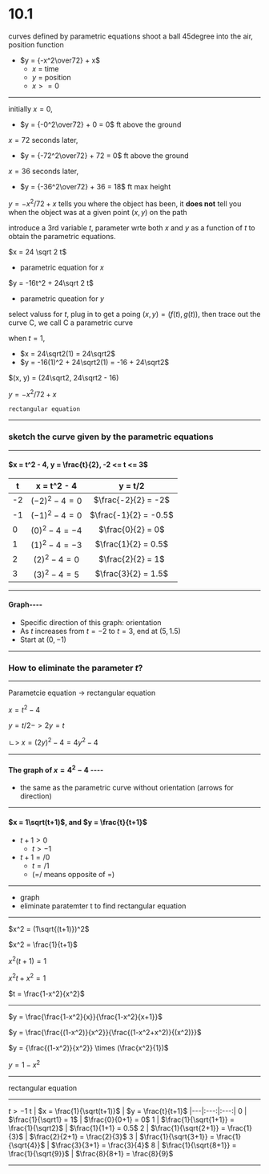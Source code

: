 # 10.1 #

curves defined by parametric equations shoot a ball 45degree into the air, position function
 - $y = {-x^2\over72} + x$
   - $x$ = time    
   - $y$ = position    
   - $x >= 0$

_____

initially $x = 0$,         
 - $y = {-0^2\over72} + 0 = 0$ ft above the ground

$x = 72$ seconds later,    
 - $y = {-72^2\over72} + 72 = 0$ ft above the ground

$x = 36$ seconds later,    
 - $y = {-36^2\over72} + 36 = 18$ ft max height

$y = -x^2/72 + x$ tells you where the object has been, it **does not** tell you when the object was at a given point $(x, y)$ on the path 

introduce a 3rd variable $t$, parameter wrte both $x$ and $y$ as a function of $t$ to obtain the parametric equations.
    
$x = 24 \sqrt 2 t$
 - parametric equation for $x$                          

$y = -16t^2 + 24\sqrt 2 t$     
 - parametric queation for $y$

select valuss for $t$, plug in to get a poing $(x, y) = (f(t), g(t))$, then trace out the curve C, we call C a parametric curve

when $t = 1$,
 - $x = 24\sqrt2(1) = 24\sqrt2$
 - $y = -16(1)^2 + 24\sqrt2(1) = -16 + 24\sqrt2$

$(x, y) = (24\sqrt2, 24\sqrt2 - 16)

$y = -x^2/72 + x$ 

`rectangular equation`

_____
### sketch the curve given by the parametric equations ###
_____
#### $x = t^2 - 4, y = \frac{t}{2}, -2 <= t <= 3$ ###

 t | x = t^2 - 4  |  y = t/2
|---|:---:|:---:|
-2  | $(-2)^2 - 4 = 0$  |  $\frac{-2}{2} = -2$
-1  | $(-1)^2 - 4 = 0$  |  $\frac{-1}{2} = -0.5$
 0  | $(0)^2 - 4 = -4$  |  $\frac{0}{2}  = 0$
 1  | $(1)^2 - 4 = -3$  |  $\frac{1}{2}  = 0.5$
 2  | $(2)^2 - 4 = 0$   |  $\frac{2}{2}  = 1$
 3  | $(3)^2 - 4 = 5$   |  $\frac{3}{2}  = 1.5$

_____
#### Graph---- ####
 - Specific direction of this graph: orientation
 - As $t$ increases from $t = -2$ to $t = 3$, end at $(5, 1.5)$
 - Start at $(0, -1)$

_____

### How to eliminate the parameter $t$? ###
_____
Parametcie equation -> rectangular equation

$x = t^2 - 4$

$y = t/2 -> 2y = t$

ㄴ> $x = (2y)^2 - 4 = 4y^2 - 4$
____
#### The graph of $x = 4^2 - 4$ ---- ####

- the same as the parametric curve without orientation (arrows for direction)
____

#### $x = 1\sqrt(t+1)$, and $y = \frac{t}{t+1}$ ####
 - $t + 1 > 0$
    - $t > -1$   
 - $t + 1 =/ 0$  
   - $t =/ 1$
   - (=/ means opposite of =)

____
 - graph
 - eliminate paratemter t to find rectangular equation
____
$x^2 = (1\sqrt{(t+1)})^2$

$x^2 = \frac{1}{t+1}$

$x^2(t+1) = 1$

$x^2t + x^2 = 1$

$t = \frac{1-x^2}{x^2}$
____
$y = \frac{\frac{1-x^2}{x}}{\frac{1-x^2}{x+1}}$

$y = \frac{\frac{(1-x^2)}{x^2}}{\frac{(1-x^2+x^2)}{(x^2)}}$

$y = {\frac{(1-x^2)}{x^2}} \times (\frac{x^2}{1})$

$y = 1 - x^2$
____
rectangular equation
____

 $t > -1$
 t | $x = \frac{1}{\sqrt(t+1)}$  |  $y = \frac{t}{t+1}$
|---|:---:|:---:|
0 | $\frac{1}{\sqrt1} = 1$ | $\frac{0}{0+1} = 0$
1 | $\frac{1}{\sqrt{1+1}} = \frac{1}{\sqrt2}$ | $\frac{1}{1+1} = 0.5$
2 | $\frac{1}{\sqrt{2+1}} = \frac{1}{3}$ | $\frac{2}{2+1} = \frac{2}{3}$
3 | $\frac{1}{\sqrt{3+1}} = \frac{1}{\sqrt{4}}$ | $\frac{3}{3+1} = \frac{3}{4}$
8 | $\frac{1}{\sqrt{8+1}} = \frac{1}{\sqrt{9}}$ | $\frac{8}{8+1} = \frac{8}{9}$
____ 

